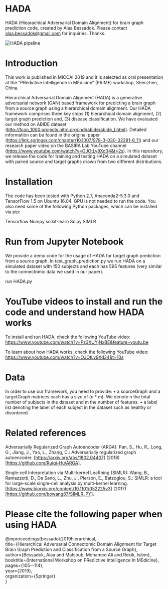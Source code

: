 # HADA

HADA (Hiearachical Adversarial Domain Alignment) for brain graph prediction code, created by Alaa Bessadok. 
Please contact alaa.bessadok@gmail.com for inquiries. Thanks.

![HADA pipeline](http://basira-lab.com/hada_fig/)

# Introduction

This work is published in MICCAI 2019 and it is selected as oral presentation at the “PRedictive Intelligence in MEdicine” (PRIME) workshop, Shenzhen, China. 

Hierarchical Adversarial Domain Alignment (HADA) is a generative adversarial network (GAN) based framework for predicting a brain graph from a source graph using a hierarchical domain alignment. Our HADA framework comprises three key steps (1) hierarchical domain alignment, (2) target graph prediction and, (3) disease classification. We have evaluated our method on ABIDE dataset (http://fcon_1000.projects.nitrc.org/indi/abide/abide_I.html). Detailed information can be found in the original paper (https://link.springer.com/chapter/10.1007/978-3-030-32281-6_11) and our research paper video on the BASIRA Lab YouTube channel (https://www.youtube.com/watch?v=OJOtLy9Xd34&t=2s). In this repository, we release the code for training and testing HADA on a simulated dataset with paired source and target graphs drawn from two different distributions.

# Installation
The code has been tested with Python 2.7, Anaconda2-5.3.0 and TensorFlow 1.5 on Ubuntu 16.04. GPU is not needed to run the code. You also need some of the following Python packages, which can be installed via pip:

Tensorflow
Numpy
scikit-learn 
Scipy
SIMLR

# Run from Jupyter Notebook
We provide a demo code for the usage of HADA for target graph prediction from a source graph. In test_graph_prediction.py we run HADA on a simulated dataset with 150 subjects and each has 595 features (very similar to the connectomic data we used in our paper).

run HADA.py

# YouTube videos to install and run the code and understand how HADA works

To install and run HADA, check the following YouTube video:
https://www.youtube.com/watch?v=Pz3XUYjNxBE&feature=youtu.be

To learn about how HADA works, check the following YouTube video:
https://www.youtube.com/watch?v=OJOtLy9Xd34&t=10s

# Data
In order to use our framework, you need to provide:
•	a sourceGraph and a targetGraph matrices each has a size of (n * m). We denote n the total number of subjects in the dataset and m the number of features.
•	a label list denoting the label of each subject in the dataset such as healthy or disordered.

# Related references

Adversarially Regularized Graph Autoencoder (ARGA): 
Pan, S., Hu, R., Long, G., Jiang, J., Yao, L., Zhang, C.: Adversarially regularized graph autoencoder. [https://arxiv.org/abs/1802.04407] (2018) [https://github.com/Ruiqi-Hu/ARGA].

Single‐cell Interpretation via Multi‐kernel LeaRning (SIMLR):
Wang, B., Ramazzotti, D., De Sano, L., Zhu, J., Pierson, E., Batzoglou, S.: SIMLR: a tool for large-scale single-cell analysis by multi-kernel learning. [https://www.biorxiv.org/content/10.1101/052225v3] (2017) [https://github.com/bowang87/SIMLR_PY].

# Please cite the following paper when using HADA

@inproceedings{bessadok2019hierarchical,<br/>
  title={Hierarchical Adversarial Connectomic Domain Alignment for Target Brain Graph Prediction and Classification from a Source Graph},<br/>
  author={Bessadok, Alaa and Mahjoub, Mohamed Ali and Rekik, Islem},<br/>
  booktitle={International Workshop on PRedictive Intelligence In MEdicine},<br/>
  pages={105--114},<br/>
  year={2019},<br/>
  organization={Springer}<br/>
}

